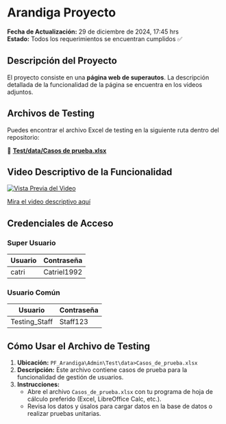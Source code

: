 # Arandiga Proyecto

**Fecha de Actualización:** 29 de diciembre de 2024, 17:45 hrs  
**Estado:** Todos los requerimientos se encuentran cumplidos ✅

## Descripción del Proyecto

El proyecto consiste en una **página web de superautos**. La descripción detallada de la funcionalidad de la página se encuentra en los videos adjuntos.

## Archivos de Testing

Puedes encontrar el archivo Excel de testing en la siguiente ruta dentro del repositorio:

📁 **[Test/data/Casos de prueba.xlsx](https://github.com/nicolinolochex/proyecto_final_arandiga/blob/main/Admin/Test/data/Casos%20de%20prueba.xlsx)**

## Video Descriptivo de la Funcionalidad

[![Vista Previa del Video](https://img.youtube.com/vi/vuFoLNKEG9s/0.jpg)](https://youtu.be/vuFoLNKEG9s)

[Mira el video descriptivo aquí](https://youtu.be/vuFoLNKEG9s)

## Credenciales de Acceso

### **Super Usuario**

| **Usuario** | **Contraseña**    |
|-------------|-------------------|
| catri       | Catriel1992       |

### **Usuario Común**

| **Usuario**        | **Contraseña**  |
|--------------------|-----------------|
| Testing_Staff      | Staff123      |


## Cómo Usar el Archivo de Testing

1. **Ubicación:** `PF_Arandiga\Admin\Test\data>Casos_de_prueba.xlsx`
2. **Descripción:** Este archivo contiene casos de prueba para la funcionalidad de gestión de usuarios.
3. **Instrucciones:**
   - Abre el archivo `Casos_de_prueba.xlsx` con tu programa de hoja de cálculo preferido (Excel, LibreOffice Calc, etc.).
   - Revisa los datos y úsalos para cargar datos en la base de datos o realizar pruebas unitarias.


